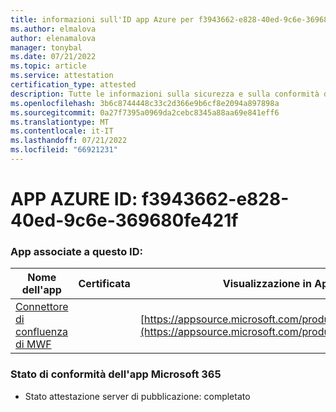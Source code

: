 ```yaml
---
title: informazioni sull'ID app Azure per f3943662-e828-40ed-9c6e-369680fe421f
ms.author: elmalova
author: elenamalova
manager: tonybal
ms.date: 07/21/2022
ms.topic: article
ms.service: attestation
certification_type: attested
description: Tutte le informazioni sulla sicurezza e sulla conformità disponibili per f3943662-e828-40ed-9c6e-369680fe421f.
ms.openlocfilehash: 3b6c8744448c33c2d366e9b6cf8e2094a897898a
ms.sourcegitcommit: 0a27f7395a0969da2cebc8345a88aa69e841eff6
ms.translationtype: MT
ms.contentlocale: it-IT
ms.lasthandoff: 07/21/2022
ms.locfileid: "66921231"
---
```

# <a name="azure-app-id-f3943662-e828-40ed-9c6e-369680fe421f"></a>APP AZURE ID: f3943662-e828-40ed-9c6e-369680fe421f


### <a name="apps-associated-with-this-id"></a>App associate a questo ID:
| **Nome dell'app** | **Certificata** | **Visualizzazione in AppSource** |
|--------------|---------------|-----------------------|
| [Connettore di confluenza di MWF](../forward/WA200001604.md) |  | [https://appsource.microsoft.com/product/office/WA200001604](https://appsource.microsoft.com/product/office/WA200001604) |

### <a name="microsoft-365-app-compliance-status"></a>Stato di conformità dell'app Microsoft 365
- Stato attestazione server di pubblicazione: completato
